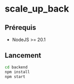 # scale_up_back

## Prérequis 

- NodeJS >= 20.1


## Lancement


```bash
cd backend
npm install
npm start
```
